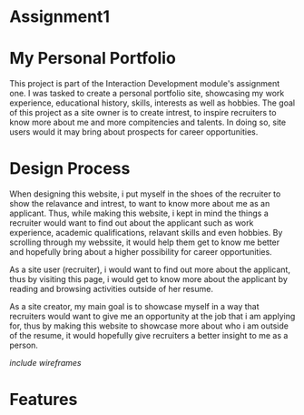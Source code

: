 # Assignment1

# My Personal Portfolio
This project is part of the Interaction Development module's assignment one. I was tasked to create a personal portfolio site, showcasing my work experience, educational history, skills, interests as well as hobbies. 
The goal of this project as a site owner is to create intrest, to inspire recruiters to know more about me and more compitencies and talents. In doing so, site users would it may bring about prospects for career opportunities. 


# Design Process
When designing this website, i put myself in the shoes of the recruiter to show the relavance and intrest, to want to know more about me as an applicant. Thus, while making this website, i kept in mind the things a recruiter would want to find out about the applicant such as work experience, academic qualifications, relavant skills and even hobbies. By scrolling through my webssite, it would help them get to know me better and hopefully bring about a higher possibility for career opportunities. 

As a site user (recruiter), i would want to find out more about the applicant, thus by visiting this page, i would get to know more about the applicant by reading and browsing activities outside of her resume. 

As a site creator, my main goal is to showcase myself in a way that recruiters would want to give me an opportunity at the job that i am applying for, thus by making this website to showcase more about who i am outside of the resume, it would hopefully give recruiters a better insight to me as a person. 

*include wireframes* 
# Features
